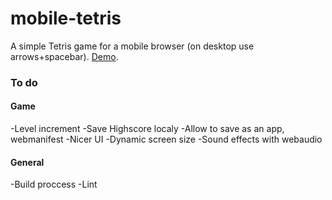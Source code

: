 # mobile-tetris
A simple Tetris game for a mobile browser (on desktop use arrows+spacebar). [Demo](https://meseznik.github.io/mobile-tetris).

### To do
#### Game
-Level increment
-Save Highscore localy
-Allow to save as an app, webmanifest
-Nicer UI
-Dynamic screen size
-Sound effects with webaudio

#### General
-Build proccess
-Lint